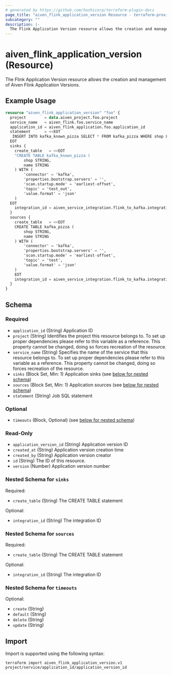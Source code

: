 ```yaml
---
# generated by https://github.com/hashicorp/terraform-plugin-docs
page_title: "aiven_flink_application_version Resource - terraform-provider-aiven"
subcategory: ""
description: |-
  The Flink Application Version resource allows the creation and management of Aiven Flink Application Versions.
---
```


# aiven_flink_application_version (Resource)

The Flink Application Version resource allows the creation and management of Aiven Flink Application Versions.

## Example Usage

```terraform
resource "aiven_flink_application_version" "foo" {
  project        = data.aiven_project.foo.project
  service_name   = aiven_flink.foo.service_name
  application_id = aiven_flink_application.foo.application_id
  statement      = <<EOT
   INSERT INTO kafka_known_pizza SELECT * FROM kafka_pizza WHERE shop LIKE '%Luigis Pizza%'"
  EOT
  sinks {
    create_table   = <<EOT
    "CREATE TABLE kafka_known_pizza (
        shop STRING,
        name STRING
    ) WITH (
        'connector' = 'kafka',
        'properties.bootstrap.servers' = '',
        'scan.startup.mode' = 'earliest-offset',
        'topic' = 'test_out',
        'value.format' = 'json'
    )
  EOT
    integration_id = aiven_service_integration.flink_to_kafka.integration_id
  }
  sources {
    create_table   = <<EOT
    CREATE TABLE kafka_pizza (
        shop STRING,
        name STRING
    ) WITH (
        'connector' = 'kafka',
        'properties.bootstrap.servers' = '',
        'scan.startup.mode' = 'earliest-offset',
        'topic' = 'test',
        'value.format' = 'json'
    )
    EOT
    integration_id = aiven_service_integration.flink_to_kafka.integration_id
  }
}
```

<!-- schema generated by tfplugindocs -->
## Schema

### Required

- `application_id` (String) Application ID
- `project` (String) Identifies the project this resource belongs to. To set up proper dependencies please refer to this variable as a reference. This property cannot be changed, doing so forces recreation of the resource.
- `service_name` (String) Specifies the name of the service that this resource belongs to. To set up proper dependencies please refer to this variable as a reference. This property cannot be changed, doing so forces recreation of the resource.
- `sinks` (Block Set, Min: 1) Application sinks (see [below for nested schema](#nestedblock--sinks))
- `sources` (Block Set, Min: 1) Application sources (see [below for nested schema](#nestedblock--sources))
- `statement` (String) Job SQL statement

### Optional

- `timeouts` (Block, Optional) (see [below for nested schema](#nestedblock--timeouts))

### Read-Only

- `application_version_id` (String) Application version ID
- `created_at` (String) Application version creation time
- `created_by` (String) Application version creator
- `id` (String) The ID of this resource.
- `version` (Number) Application version number

<a id="nestedblock--sinks"></a>
### Nested Schema for `sinks`

Required:

- `create_table` (String) The CREATE TABLE statement

Optional:

- `integration_id` (String) The integration ID


<a id="nestedblock--sources"></a>
### Nested Schema for `sources`

Required:

- `create_table` (String) The CREATE TABLE statement

Optional:

- `integration_id` (String) The integration ID


<a id="nestedblock--timeouts"></a>
### Nested Schema for `timeouts`

Optional:

- `create` (String)
- `default` (String)
- `delete` (String)
- `update` (String)

## Import

Import is supported using the following syntax:

```shell
terraform import aiven_flink_application_version.v1 project/service/application_id/application_version_id
```
